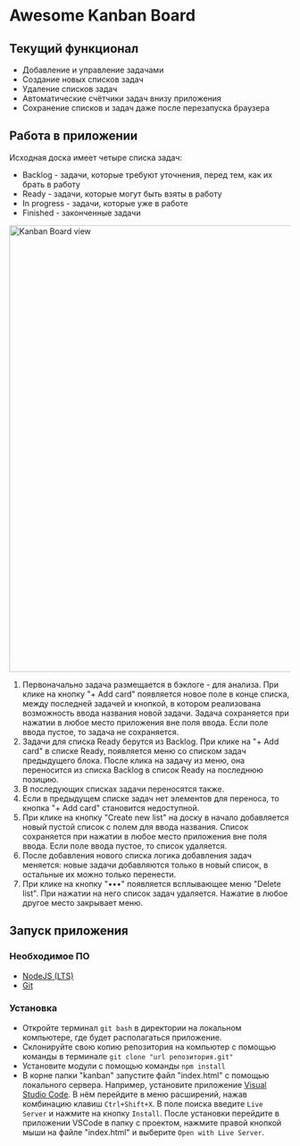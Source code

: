 <h1>Awesome Kanban Board</h1>
<h2>Текущий функционал</h2>
<ul>
  <li>Добавление и управление задачами</li>
  <li>Создание новых списков задач</li>
  <li>Удаление списков задач</li>
  <li>Автоматические счётчики задач внизу приложения</li>
  <li>Сохранение списков и задач даже после перезапуска браузера</li>
</ul>
<h2>Работа в приложении</h2>
Исходная доска имеет четыре списка задач:
<ul>
  <li>Backlog - задачи, которые требуют уточнения, перед тем, как их брать в работу</li>
  <li>Ready - задачи, которые могут быть взяты в работу</li>
  <li>In progress - задачи, которые уже в работе</li>
  <li>Finished - законченные задачи</li>
</ul>
<img src="https://prnt.sc/w9j0y7" alt="Kanban Board view" width="800">
<ol>
  <li>Первоначально задача размещается в бэклоге - для анализа. При клике на кнопку "+ Add card" появляется новое поле в конце списка, между последней задачей и кнопкой, в котором реализована возможность ввода названия новой задачи. Задача сохраняется при нажатии в любое место приложения вне поля ввода. Если поле ввода пустое, то задача не сохраняется.</li>
  <li>Задачи для списка Ready берутся из Backlog. При клике на "+ Add card" в списке Ready, появляется меню со списком задач предыдущего блока. После клика на задачу из меню, она переносится из списка Backlog в список Ready на последнюю позицию.</li>
  <li>В последующих списках задачи переносятся также.</li>
  <li>Если в предыдущем списке задач нет элементов для переноса, то кнопка "+ Add card" становится недоступной.</li>
  <li>При клике на кнопку "Create new list" на доску в начало добавляется новый пустой список с полем для ввода названия. Список сохраняется при нажатии в любое место приложения вне поля ввода. Если поле ввода пустое, то список удаляется.</li>
  <li>После добавления нового списка логика добавления задач меняется: новые задачи добавляются только в новый список, в остальные их можно только перенести.</li>
  <li>При клике на кнопку "•••" появляется всплывающее меню "Delete list". При нажатии на него список задач удаляется. Нажатие в любое другое место закрывает меню.</li>
</ol>
<h2>Запуск приложения</h2>
<h3>Необходимое ПО</h3>
<ul>
  <li><a href="https://nodejs.org/en/" target="blank">NodeJS (LTS)</a></li>
  <li><a href="https://git-scm.com/" target="blank">Git</a></li>
</ul>
<h3>Установка</h3>
<ul>
  <li>Откройте терминал <code>git bash</code> в директории на локальном компьютере, где будет располагаться приложение.</li>
  <li>Склонируйте свою копию репозитория на компьютер с помощью команды в терминале <code>git clone "url репозитория.git"</code></li>
  <li>Установите модули с помощью команды <code>npm install</code></li>
  <li>В корне папки "kanban" запустите файл "index.html" с помощью локального сервера. Например, установите приложение <a href="https://code.visualstudio.com/" target="blank">Visual Studio Code</a>. В нём перейдите в меню расширений, нажав комбинацию клавиш <code>Ctrl+Shift+X</code>. В поле поиска введите <code>Live Server</code> и нажмите на кнопку <code>Install</code>. После установки перейдите в приложении VSCode в папку с проектом, нажмите правой кнопкой мыши на файле "index.html" и выберите <code>Open with Live Server</code>.</li>
</ul>